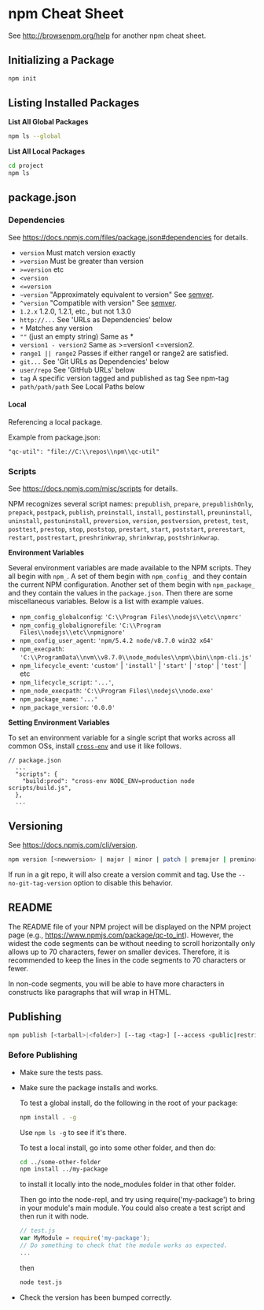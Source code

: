 # npm Cheat Sheet

See http://browsenpm.org/help for another npm cheat sheet.


## Initializing a Package

```sh
npm init
```


## Listing Installed Packages

**List All Global Packages**

```sh
npm ls --global
```

**List All Local Packages**

```sh
cd project
npm ls
```


## package.json

### Dependencies

See https://docs.npmjs.com/files/package.json#dependencies for details.

* `version` Must match version exactly
* `>version` Must be greater than version
* `>=version` etc
* `<version`
* `<=version`
* `~version` "Approximately equivalent to version" See [semver].
* `^version` "Compatible with version" See [semver].
* `1.2.x` 1.2.0, 1.2.1, etc., but not 1.3.0
* `http://...` See 'URLs as Dependencies' below
* `*` Matches any version
* `""` (just an empty string) Same as *
* `version1 - version2` Same as >=version1 <=version2.
* `range1 || range2` Passes if either range1 or range2 are satisfied.
* `git...` See 'Git URLs as Dependencies' below
* `user/repo` See 'GitHub URLs' below
* `tag` A specific version tagged and published as tag See npm-tag
* `path/path/path` See Local Paths below

#### Local

Referencing a local package.

Example from package.json:

    "qc-util": "file://C:\\repos\\npm\\qc-util"

### Scripts

See https://docs.npmjs.com/misc/scripts for details.

NPM recognizes several script names: `prepublish`, `prepare`,
`prepublishOnly`, `prepack`, `postpack`, `publish`, `preinstall`, `install`,
`postinstall`, `preuninstall`, `uninstall`, `postuninstall`, `preversion`,
`version`, `postversion`, `pretest`, `test`, `posttest`, `prestop`, `stop`,
`poststop`, `prestart`, `start`, `poststart`, `prerestart`, `restart`,
`postrestart`, `preshrinkwrap`, `shrinkwrap`, `postshrinkwrap`.

**Environment Variables**

Several environment variables are made available to the NPM scripts.  They all
begin with `npm_`.  A set of them begin with `npm_config_` and they contain
the current NPM configuration.  Another set of them begin with `npm_package_`
and they contain the values in the `package.json`.  Then there are some
miscellaneous variables.  Below is a list with example values.

* `npm_config_globalconfig`: `'C:\\Program Files\\nodejs\\etc\\npmrc'`
* `npm_config_globalignorefile`: `'C:\\Program Files\\nodejs\\etc\\npmignore'`
* `npm_config_user_agent`: `'npm/5.4.2 node/v8.7.0 win32 x64'`
* `npm_execpath`: `'C:\\ProgramData\\nvm\\v8.7.0\\node_modules\\npm\\bin\\npm-cli.js'`
* `npm_lifecycle_event`: `'custom'` | `'install'` | `'start'` | `'stop'` | `'test'` | etc
* `npm_lifecycle_script`: `'...'`,
* `npm_node_execpath`: `'C:\\Program Files\\nodejs\\node.exe'`
* `npm_package_name`: `'...'`
* `npm_package_version`: `'0.0.0'`

**Setting Environment Variables**

To set an environment variable for a single script that works across all common
OSs, install [`cross-env`][cross-env] and use it like follows.

```json5
// package.json
  ...
  "scripts": {
    "build:prod": "cross-env NODE_ENV=production node scripts/build.js",
  },
  ...
```

## Versioning

See https://docs.npmjs.com/cli/version.

```sh
npm version [<newversion> | major | minor | patch | premajor | preminor | prepatch | prerelease | from-git]
```

If run in a git repo, it will also create a version commit and tag.  Use the `--no-git-tag-version` option to disable
this behavior.


## README

The README file of your NPM project will be displayed on the NPM project page (e.g., https://www.npmjs.com/package/qc-to_int).
However, the widest the code segments can be without needing to scroll horizontally only allows up to 70 characters, fewer on
smaller devices.  Therefore, it is recommended to keep the lines in the code segments to 70 characters or fewer.

In non-code segments, you will be able to have more characters in constructs like paragraphs that will wrap in HTML.


## Publishing

```sh
npm publish [<tarball>|<folder>] [--tag <tag>] [--access <public|restricted>]
```

### Before Publishing

* Make sure the tests pass.

* Make sure the package installs and works.

  To test a global install, do the following in the root of your package:
  ```sh
  npm install . -g
  ```

  Use `npm ls -g` to see if it's there.

  To test a local install, go into some other folder, and then do:

  ```sh
  cd ../some-other-folder
  npm install ../my-package
  ```

  to install it locally into the node_modules folder in that other folder.

  Then go into the node-repl, and try using require('my-package') to bring in
  your module's main module.  You could also create a test script and then run it
  with node.

  ```js
  // test.js
  var MyModule = require('my-package');
  // Do something to check that the module works as expected.
  ...
  ```

  then

  ```sh
  node test.js
  ```

* Check the version has been bumped correctly.


[cross-env]: https://www.npmjs.com/package/cross-env
[semver]: https://docs.npmjs.com/misc/semver
